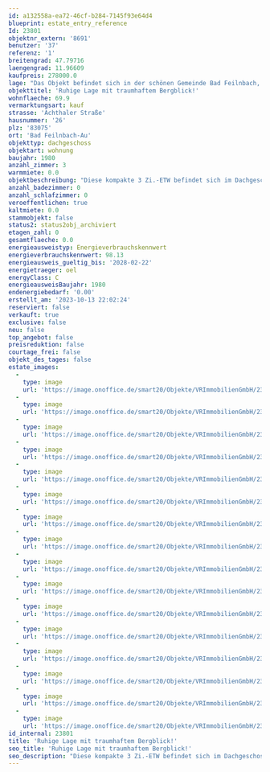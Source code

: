 ```yaml
---
id: a132558a-ea72-46cf-b284-7145f93e64d4
blueprint: estate_entry_reference
Id: 23801
objektnr_extern: '8691'
benutzer: '37'
referenz: '1'
breitengrad: 47.79716
laengengrad: 11.96609
kaufpreis: 278000.0
lage: "Das Objekt befindet sich in der schönen Gemeinde Bad Feilnbach, im Ortsteil Au.\r\nIm gemütlichen Dorf Au finden Sie eine gute Versorgung für den täglichen Bedarf: ein kleiner Supermarkt, Bäcker, Metzger, ein gut sortiertes Lagerhaus, Tankstelle, Geldautomaten sowie eine Poststelle; alles in nur wenigen Minuten - auch zu Fuß - erreichbar. Ein Kindergarten und die Grundschule befinden sich ebenfalls vor Ort. Zur Mittelschule in Bad Feilnbach und den weiter führenden Schulen in Bad Aibling, Raubling und Brannenburg bestehen Busverbindungen. Weitere  Ärzte, Apotheke, Kureinrichtungen, eine Metzgerei, verschiedene Bäcker, ein Discounter und ein großer, neuer Supermarkt finden Sie in Bad Feilnbach. Ferner bestehen Möglichkeiten, sich bei verschiedenen Landwirten aus der Direktvermarktung zu versorgen (Eier, Honig, Fleisch, Gemüse, Kartoffeln, Obst, Liköre u. Schnäpse etc.). Einladende Cafés, Restaurants und Gaststätten mit urigen Biergärten finden sich im Ort, in Bad Feilnbach oder anderen Orten der Umgebung. \r\nZahlreiche Wander- und Radwege laden zu ausgedehnten Spaziergängen und Fahrradtouren ein. Für aktive Sportler stehen eine Stockschützenhalle rund ums Jahr sowie im Sommer die Freibäder in Au und Bad Feilnbach zur Verfügung. Zur sportlichen Betätigung finden sich ebenfalls diverse Möglichkeiten für Bergsportfreunde und Mountain-Biker, aber auch die Sparten Golf, Skifahren, Skitouren, Langlauf, Reiten, Tennis, Fußball etc. können vor Ort und in der Umgebung ausgeübt werden. \r\nDie Gemeinde Bad Feilnbach liegt ca. 60 km südöstlich von München sowie 15 km südwestlich von Rosenheim. Der Autobahnanschluss zur A8 nach München, Salzburg und zum Inntaldreieck in Richtung Süden ist ca. 5 km entfernt."
objekttitel: 'Ruhige Lage mit traumhaftem Bergblick!'
wohnflaeche: 69.9
vermarktungsart: kauf
strasse: 'Achthaler Straße'
hausnummer: '26'
plz: '83075'
ort: 'Bad Feilnbach-Au'
objekttyp: dachgeschoss
objektart: wohnung
baujahr: 1980
anzahl_zimmer: 3
warmmiete: 0.0
objektbeschreibung: "Diese kompakte 3 Zi.-ETW befindet sich im Dachgeschoss (=2.OG) eines ca. 1980 erbauten Mehrfamilienhauses und zeichnet sich durch den gepflegten Zustand aus.\r\nDie Immobilie beeindruckt mit einer durchdachten Raumaufteilung. Küche und Bad sind neben allen Wohnräumen mit Fenstern ausgestattet und präsentieren sich hell und von Licht durchflutet. Von den vorhandenen 6 Dachflächenfenstern wurden bereits 4 erneuert (Schlafzimmer; Speicher beim Schlafraum; 1 x Küche; 1 x Abseite im Wohnzimmer). Das Bad ist mit einer Badewanne, WC und Waschbecken ausgestattet; zudem ist ein Anschluss für die eigene Waschmaschine vorhanden. \r\nDie Böden in der Küche und im Bad sind gefliest, während in allen Wohnräumen Laminat verlegt wurde. Die Wärmeversorgung erfolgt in allen Räumen über Heizkörper, versorgt über die Ölzentralheizung des Hauses welche ca. 2015 erneuert wurde.\r\nVom Wohnzimmer erreichen Sie den Balkon mit Süd-Ost Ausrichtung. Der ideale Platz um den  traumhaften Ausblick auf die heimischen Berge bei einem Kaffee zu genießen.\r\nEin Speicher und das Kellerabteil bieten Stauraum für die Bewohner. Die 2 Kfz-Freistellplätze und ein Tiefgaragenstellplatz sind bereits im Kaufpreis enthalten und runden dieses Angebot ab.\r\nDie Wohnung ist seit 2014 durchgängig an zuverlässige Mieter vermietet und eignet sich somit \r\nideal für Kapitalanleger. Ebenso ist eine spätere Eigennutzung möglich.  \r\nWir freuen uns auf Ihre Anfrage."
anzahl_badezimmer: 0
anzahl_schlafzimmer: 0
veroeffentlichen: true
kaltmiete: 0.0
stammobjekt: false
status2: status2obj_archiviert
etagen_zahl: 0
gesamtflaeche: 0.0
energieausweistyp: Energieverbrauchskennwert
energieverbrauchskennwert: 98.13
energieausweis_gueltig_bis: '2028-02-22'
energietraeger: oel
energyClass: C
energieausweisBaujahr: 1980
endenergiebedarf: '0.00'
erstellt_am: '2023-10-13 22:02:24'
reserviert: false
verkauft: true
exclusive: false
neu: false
top_angebot: false
preisreduktion: false
courtage_frei: false
objekt_des_tages: false
estate_images:
  -
    type: image
    url: 'https://image.onoffice.de/smart20/Objekte/VRImmobilienGmbH/23801/dd5fe956-b936-4a29-9a48-debb49a6cf22.jpg'
  -
    type: image
    url: 'https://image.onoffice.de/smart20/Objekte/VRImmobilienGmbH/23801/e9e215d0-e922-414e-8ea9-ce4242ac6e2e.jpg'
  -
    type: image
    url: 'https://image.onoffice.de/smart20/Objekte/VRImmobilienGmbH/23801/27f0b8b8-931a-4a30-99c1-08adcef465f3.jpg'
  -
    type: image
    url: 'https://image.onoffice.de/smart20/Objekte/VRImmobilienGmbH/23801/9f6d088c-19a8-4d94-a0f1-5f777b388aad.jpg'
  -
    type: image
    url: 'https://image.onoffice.de/smart20/Objekte/VRImmobilienGmbH/23801/8d9bd7f7-1239-4e48-b249-3cbdce22761f.jpg'
  -
    type: image
    url: 'https://image.onoffice.de/smart20/Objekte/VRImmobilienGmbH/23801/9d0e9674-fe4d-4469-a5ed-40114b6e94d8.jpg'
  -
    type: image
    url: 'https://image.onoffice.de/smart20/Objekte/VRImmobilienGmbH/23801/36e63804-5c13-49e2-bf9c-766e4254f89e.jpg'
  -
    type: image
    url: 'https://image.onoffice.de/smart20/Objekte/VRImmobilienGmbH/23801/6d3fded3-c534-4ee8-95a0-ae33b376fac9.jpg'
  -
    type: image
    url: 'https://image.onoffice.de/smart20/Objekte/VRImmobilienGmbH/23801/5f691f15-2d6e-45f8-a98d-0bf4e5fddbd0.jpg'
  -
    type: image
    url: 'https://image.onoffice.de/smart20/Objekte/VRImmobilienGmbH/23801/2dba97e3-10a6-4f85-a38a-00773420db4c.jpg'
  -
    type: image
    url: 'https://image.onoffice.de/smart20/Objekte/VRImmobilienGmbH/23801/8a55122b-4a25-4206-a3a4-8a03aadd2c62.jpg'
  -
    type: image
    url: 'https://image.onoffice.de/smart20/Objekte/VRImmobilienGmbH/23801/df2ec0dd-0b15-4719-bbd0-65a8720fc3e9.jpg'
  -
    type: image
    url: 'https://image.onoffice.de/smart20/Objekte/VRImmobilienGmbH/23801/55d84f01-270e-40ad-a3b9-ddbae1fe983f.jpg'
  -
    type: image
    url: 'https://image.onoffice.de/smart20/Objekte/VRImmobilienGmbH/23801/00e01e3a-ab43-4423-a26b-41c640130e54.jpg'
  -
    type: image
    url: 'https://image.onoffice.de/smart20/Objekte/VRImmobilienGmbH/23801/c44ff3cf-ed62-443d-998a-5d46083c8263.jpg'
  -
    type: image
    url: 'https://image.onoffice.de/smart20/Objekte/VRImmobilienGmbH/23801/305f839b-2965-4151-b20c-9e1bd4eb28ad.jpg'
id_internal: 23801
title: 'Ruhige Lage mit traumhaftem Bergblick!'
seo_title: 'Ruhige Lage mit traumhaftem Bergblick!'
seo_description: "Diese kompakte 3 Zi.-ETW befindet sich im Dachgeschoss (=2.OG) eines ca. 1980 erbauten Mehrfamilienhauses und zeichnet sich durch den gepflegten Zustand aus.\r\nD"
---
```

